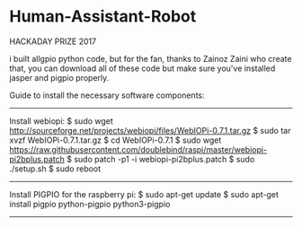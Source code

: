 # Human-Assistant-Robot
HACKADAY PRIZE 2017 

i built allgpio python code, but for the fan, thanks to Zainoz Zaini who create that, you can download all of these code but make sure you've installed jasper and pigpio properly.

Guide to install the necessary software components:

-------------------------------------------------------------------------------------------------------------------------------------------
Install webiopi:
$ sudo wget http://sourceforge.net/projects/webiopi/files/WebIOPi-0.7.1.tar.gz
$ sudo tar xvzf WebIOPi-0.7.1.tar.gz
$ cd WebIOPi-0.7.1
$ sudo wget https://raw.githubusercontent.com/doublebind/raspi/master/webiopi-pi2bplus.patch
$ sudo patch -p1 -i webiopi-pi2bplus.patch
$ sudo ./setup.sh
$ sudo reboot

-------------------------------------------------------------------------------------------------------------------------------------------
Install PIGPIO for the raspberry pi:
$ sudo apt-get update
$ sudo apt-get install pigpio python-pigpio python3-pigpio

-------------------------------------------------------------------------------------------------------------------------------------------
